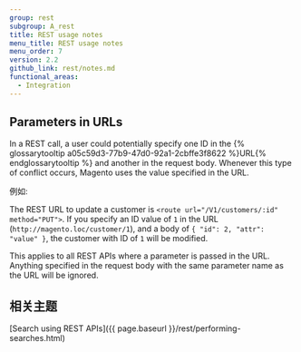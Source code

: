 ```yaml
---
group: rest
subgroup: A_rest
title: REST usage notes
menu_title: REST usage notes
menu_order: 7
version: 2.2
github_link: rest/notes.md
functional_areas:
  - Integration
---
```


## Parameters in URLs

In a REST call, a user could potentially specify one ID in the {% glossarytooltip a05c59d3-77b9-47d0-92a1-2cbffe3f8622 %}URL{% endglossarytooltip %} and another in the request body. Whenever this type of conflict occurs, Magento uses the value specified in the URL.

例如:

The REST URL to update a customer is `<route url="/V1/customers/:id" method="PUT">`.  If you specify an ID value of `1` in the URL (`http://magento.loc/customer/1`), and a body of `{ "id": 2, "attr": "value" }`, the customer with ID of `1` will be modified.

This applies to all REST APIs where a parameter is passed in the URL. Anything specified in the request body with the same parameter name as the URL will be ignored.

## 相关主题
[Search using REST APIs]({{ page.baseurl }}/rest/performing-searches.html)
